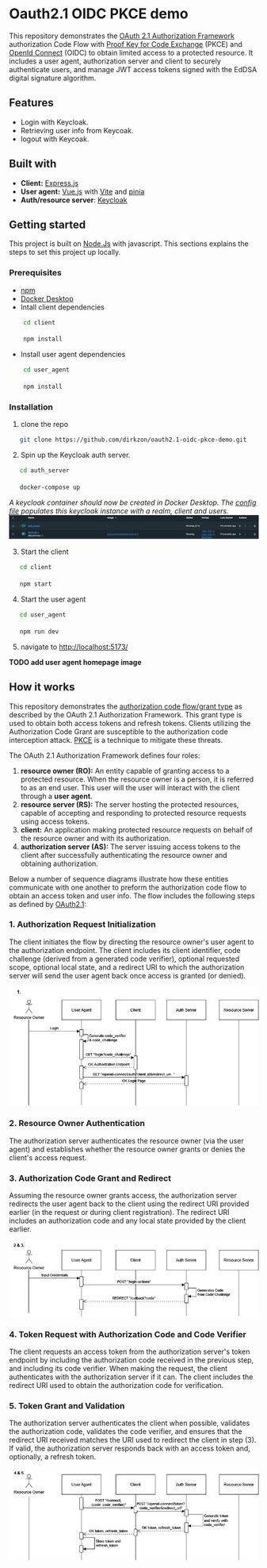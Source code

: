 # Oauth2.1 OIDC PKCE demo

This repository demonstrates the [OAuth 2.1 Authorization Framework](https://datatracker.ietf.org/doc/html/draft-ietf-oauth-v2-1-11) authorization Code Flow with [Proof Key for Code Exchange](https://datatracker.ietf.org/doc/html/rfc7636) (PKCE) and [OpenId Connect](openid.net) (OIDC) to obtain limited access to a protected resource. It includes a user agent, authorization server and client to securely authenticate users, and manage JWT access tokens signed with the EdDSA digital signature algorithm.

## Features
- Login with Keycloak.
- Retrieving user info from Keycoak.
- logout with Keycoak.

## Built with
- **Client:** [Express.js](expressjs.com)
- **User agent:** [Vue.js](vuejs.org) with [Vite](vite.dev) and [pinia](pinia.vuejs.org)
- **Auth/resource server**: [Keycloak](keycloak.org)

## Getting started
This project is built on [Node.Js](nodejs.org) with javascript. This sections explains the steps to set this project up locally.

### Prerequisites
- [npm](npmjs.com)
- [Docker Desktop](docker.com/products/docker-desktop/)
- Intall client dependencies 
```sh
    cd client

    npm install
```
- Install user agent dependencies 
```sh
    cd user_agent

    npm install
```

### Installation
1. clone the repo
```sh
   git clone https://github.com/dirkzon/oauth2.1-oidc-pkce-demo.git
```

2. Spin up the Keycloak auth server.
```sh
   cd auth_server

   docker-compose up
```
_A keycloak container should now be created in Docker Desktop. The [config file](./auth_server/realm-config.json) populates this keycloak instance with a realm, client and users._
!['docker desktop keycloak container'](./examples/keycloak_container.PNG)

3. Start the client
```sh
   cd client

   npm start
```

4. Start the user agent
```sh
   cd user_agent

   npm run dev
```

5. navigate to [http://localhost:5173/](http://localhost:5173/)

**TODO add user agent homepage image**

## How it works
This repository demonstrates the [authorization code flow/grant type](https://datatracker.ietf.org/doc/html/draft-ietf-oauth-v2-1-11#name-authorization-code-grant) as described by the OAuth 2.1 Authorization Framework. 
This grant type is used to obtain both access tokens and refresh tokens. Clients utilizing the Authorization Code Grant are susceptible to the authorization code interception attack. 
[PKCE](https://datatracker.ietf.org/doc/html/rfc7636) is a  technique to mitigate these threats.

The OAuth 2.1 Authorization Framework defines four roles:
1. **resource owner (RO):** An entity capable of granting access to a protected resource. When the resource owner is a person, it is referred to as an end user. This user will the user will interact with the client through a **user agent**.
2. **resource server (RS):** The server hosting the protected resources, capable of accepting and responding to protected resource requests using access tokens.
3. **client:** An application making protected resource requests on behalf of the resource owner and with its authorization.
4. **authorization server (AS):** The server issuing access tokens to the client after successfully authenticating the resource owner and obtaining authorization.

Below a number of sequence diagrams illustrate how these entities communicate with one another to preform the authorization code flow to obtain an access token and user info.
The flow includes the following steps as defined by [OAuth2.1](https://datatracker.ietf.org/doc/html/draft-ietf-oauth-v2-1-11#section-4.1-5):

### 1. Authorization Request Initialization
The client initiates the flow by directing the resource owner's user agent to the authorization endpoint. The client includes its client identifier, code challenge (derived from a generated code verifier), optional requested scope, optional local state, and a redirect URI to which the authorization server will send the user agent back once access is granted (or denied).

![authorization code flow step 1](./examples/AuthFlow_step1.drawio.png)

 ### 2. Resource Owner Authentication
The authorization server authenticates the resource owner (via the user agent) and establishes whether the resource owner grants or denies the client's access request.

### 3. Authorization Code Grant and Redirect
Assuming the resource owner grants access, the authorization server redirects the user agent back to the client using the redirect URI provided earlier (in the request or during client registration). The redirect URI includes an authorization code and any local state provided by the client earlier.

![authorization code flow step 2 & 3](./examples/AuthFlow_step2-3.drawio.png)

 ### 4. Token Request with Authorization Code and Code Verifier
The client requests an access token from the authorization server's token endpoint by including the authorization code received in the previous step, and including its code verifier. When making the request, the client authenticates with the authorization server if it can. The client includes the redirect URI used to obtain the authorization code for verification.

 ### 5. Token Grant and Validation
The authorization server authenticates the client when possible, validates the authorization code, validates the code verifier, and ensures that the redirect URI received matches the URI used to redirect the client in step (3). If valid, the authorization server responds back with an access token and, optionally, a refresh token.

![authorization code flow step 4 & 5](./examples/AuthFlow_step4-5.drawio.png)
